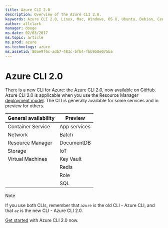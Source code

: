 ```yaml
---
title: Azure CLI 2.0
description: Overview of the Azure CLI 2.0.
keywords: Azure CLI 2.0, Linux, Mac, Windows, OS X, Ubuntu, Debian, CentOS, RHEL, SUSE, CoreOS, Docker, Windows, Python, PIP
author: allclark
manager: douge
ms.date: 02/03/2017
ms.topic: article
ms.prod: azure
ms.technology: azure
ms.assetid: 80ae9f6c-adb7-483c-bfb4-fbb958e075ba
---
```


# Azure CLI 2.0

There is a new CLI for Azure: the Azure CLI 2.0, now available on [GitHub](http://github.com/azure/azure-cli).
Azure CLI 2.0 is applicable when you use the Resource Manager [deployment model](/azure/resource-manager-deployment-model).
The CLI is generally available for some services and in preview for others.

General availability | Preview
---------------------|--------
Container Service    | App services
Network              | Batch
Resource Manager     | DocumentDB
Storage              | IoT
Virtual Machines     | Key Vault
                     | Redis
                     | Role
                     | SQL

> [!Note]
> If you use both CLIs, remember that `azure` is the old CLI - Azure CLI, and that `az` is the new CLI - Azure CLI 2.0. 

[Get started](get-started-with-az-cli2.md) with Azure CLI 2.0 now.


